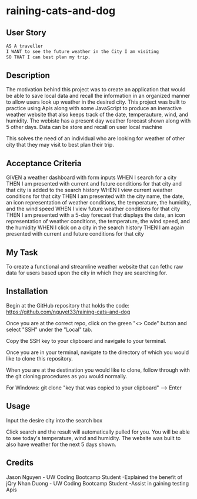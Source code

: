 # raining-cats-and-dog

## User Story
```md
AS A traveller
I WANT to see the future weather in the City I am visiting
SO THAT I can best plan my trip.
```
## Description
The motivation behind this project was to create an application that would be able to save local data and recall the information in an organized manner to allow users look up weather in the desired city. This project was built to practice using Apis along with some JavaScript to produce an ineractive weather website that also keeps track of the date, temperauture, wind, and humidity. The webiste has a present day weather forecast shown along with 5 other days. Data can be store and recall on user local machine

This solves the need of an individual who are looking for weather of other city that they may visit to best plan their trip. 

## Acceptance Criteria
GIVEN a weather dashboard with form inputs
WHEN I search for a city
THEN I am presented with current and future conditions for that city and that city is added to the search history
WHEN I view current weather conditions for that city
THEN I am presented with the city name, the date, an icon representation of weather conditions, the temperature, the humidity, and the wind speed
WHEN I view future weather conditions for that city
THEN I am presented with a 5-day forecast that displays the date, an icon representation of weather conditions, the temperature, the wind speed, and the humidity
WHEN I click on a city in the search history
THEN I am again presented with current and future conditions for that city

## My Task
To create a functional and streamline weather website that can fethc raw data for users based upon the city in which they are searching for. 

## Installation
Begin at the GitHub repository that holds the code:
https://github.com/nguyet33/raining-cats-and-dog

Once you are at the correct repo, click on the green "<> Code" button and select "SSH" under the "Local" tab.

Copy the SSH key to your clipboard and navigate to your terminal.

Once you are in your terminal, navigate to the directory of which you would like to clone this repository.

When you are at the destination you would like to clone, follow through with the git cloning procedures as you would normally.

For Windows: git clone "key that was copied to your clipboard" --> Enter

## Usage
Input the desire city into the search box

Click search and the result will automatically pulled for you. You will be able to see today's temperature, wind and humidity. The website was built to also have weather for the next 5 days shown. 

## Credits
Jason Nguyen - UW Coding Bootcamp Student
    -Explained the benefit of jQry
Nhan Duong - UW Coding Bootcamp Student
    -Assist in gaining testing Apis
